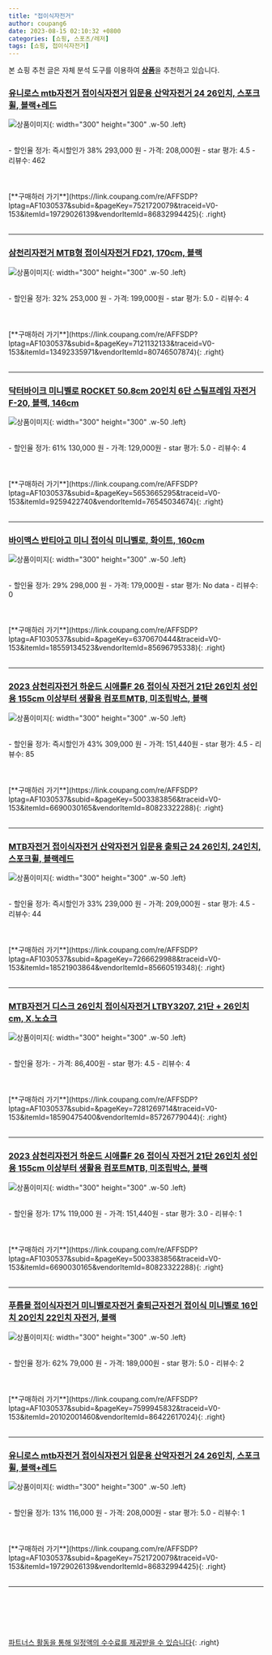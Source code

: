 ```yaml
---
title: "접이식자전거"
author: coupang6
date: 2023-08-15 02:10:32 +0800
categories: [쇼핑, 스포츠/레저]
tags: [쇼핑, 접이식자전거]
---
```


본 쇼핑 추천 글은 자체 분석 도구를 이용하여 [**상품**](https://link.coupang.com/a/bao1ui)을 추천하고 있습니다.

### [유니로스 mtb자전거 접이식자전거 입문용 산악자전거 24 26인치, 스포크휠, 블랙+레드](https://link.coupang.com/re/AFFSDP?lptag=AF1030537&subid=&pageKey=7521720079&traceid=V0-153&itemId=19729026139&vendorItemId=86832994425)

![상품이미지](https://thumbnail8.coupangcdn.com/thumbnails/remote/230x230ex/image/vendor_inventory/0221/b5cc3f9fba5b4365588008505ccfa589e29ee8ef1bd2d4f6c405e143d8f8.jpg){: width="300" height="300" .w-50 .left}


<br>
- 할인율 정가: 즉시할인가 38%  293,000   원
- 가격: 208,000원
- star 평가: 4.5
- 리뷰수: 462
<br>
<br>
<br>
<br>
[**구매하러 가기**](https://link.coupang.com/re/AFFSDP?lptag=AF1030537&subid=&pageKey=7521720079&traceid=V0-153&itemId=19729026139&vendorItemId=86832994425){: .right}
<br>
<br>

---

### [삼천리자전거 MTB형 접이식자전거 FD21, 170cm, 블랙](https://link.coupang.com/re/AFFSDP?lptag=AF1030537&subid=&pageKey=7121132133&traceid=V0-153&itemId=13492335971&vendorItemId=80746507874)

![상품이미지](https://thumbnail9.coupangcdn.com/thumbnails/remote/230x230ex/image/retail/images/2022/03/02/15/7/682fcb66-f30a-4e4c-841c-c46c4b0360ac.jpg){: width="300" height="300" .w-50 .left}


<br>
- 할인율 정가: 32%  253,000   원
- 가격: 199,000원
- star 평가: 5.0
- 리뷰수: 4
<br>
<br>
<br>
<br>
[**구매하러 가기**](https://link.coupang.com/re/AFFSDP?lptag=AF1030537&subid=&pageKey=7121132133&traceid=V0-153&itemId=13492335971&vendorItemId=80746507874){: .right}
<br>
<br>

---

### [닥터바이크 미니벨로 ROCKET 50.8cm 20인치 6단 스틸프레임 자전거 F-20, 블랙, 146cm](https://link.coupang.com/re/AFFSDP?lptag=AF1030537&subid=&pageKey=5653665295&traceid=V0-153&itemId=9259422740&vendorItemId=76545034674)

![상품이미지](https://thumbnail7.coupangcdn.com/thumbnails/remote/230x230ex/image/retail/images/9015556654708086-bda463d4-ff9c-4a9b-8292-8971ee3ed2b3.jpg){: width="300" height="300" .w-50 .left}


<br>
- 할인율 정가: 61%  130,000   원
- 가격: 129,000원
- star 평가: 5.0
- 리뷰수: 4
<br>
<br>
<br>
<br>
[**구매하러 가기**](https://link.coupang.com/re/AFFSDP?lptag=AF1030537&subid=&pageKey=5653665295&traceid=V0-153&itemId=9259422740&vendorItemId=76545034674){: .right}
<br>
<br>

---

### [바이맥스 반티아고 미니 접이식 미니벨로, 화이트, 160cm](https://link.coupang.com/re/AFFSDP?lptag=AF1030537&subid=&pageKey=6370670444&traceid=V0-153&itemId=18559134523&vendorItemId=85696795338)

![상품이미지](https://thumbnail9.coupangcdn.com/thumbnails/remote/230x230ex/image/retail/images/2023/04/17/18/7/4085c478-166b-4d6c-a2c6-75763654e439.jpg){: width="300" height="300" .w-50 .left}


<br>
- 할인율 정가: 29%  298,000   원
- 가격: 179,000원
- star 평가: No data
- 리뷰수: 0
<br>
<br>
<br>
<br>
[**구매하러 가기**](https://link.coupang.com/re/AFFSDP?lptag=AF1030537&subid=&pageKey=6370670444&traceid=V0-153&itemId=18559134523&vendorItemId=85696795338){: .right}
<br>
<br>

---

### [2023 삼천리자전거 하운드 시애틀F 26 접이식 자전거 21단 26인치 성인용 155cm 이상부터 생활용 컴포트MTB, 미조립박스, 블랙](https://link.coupang.com/re/AFFSDP?lptag=AF1030537&subid=&pageKey=5003383856&traceid=V0-153&itemId=6690030165&vendorItemId=80823322288)

![상품이미지](https://thumbnail8.coupangcdn.com/thumbnails/remote/230x230ex/image/vendor_inventory/c770/440042197d7dbb1dfe21b267abd77d3518fd21e841f45c512ec1d144533e.jpg){: width="300" height="300" .w-50 .left}


<br>
- 할인율 정가: 즉시할인가 43%  309,000   원
- 가격: 151,440원
- star 평가: 4.5
- 리뷰수: 85
<br>
<br>
<br>
<br>
[**구매하러 가기**](https://link.coupang.com/re/AFFSDP?lptag=AF1030537&subid=&pageKey=5003383856&traceid=V0-153&itemId=6690030165&vendorItemId=80823322288){: .right}
<br>
<br>

---

### [MTB자전거 접이식자전거 산악자전거 입문용 출퇴근 24 26인치, 24인치, 스포크휠, 블랙레드](https://link.coupang.com/re/AFFSDP?lptag=AF1030537&subid=&pageKey=7266629988&traceid=V0-153&itemId=18521903864&vendorItemId=85660519348)

![상품이미지](https://thumbnail7.coupangcdn.com/thumbnails/remote/230x230ex/image/vendor_inventory/4906/a6843d69bcd609f1875e2e10a778282eb02f496acc47e2edc9a453b8b959.jpg){: width="300" height="300" .w-50 .left}


<br>
- 할인율 정가: 즉시할인가 33%  239,000   원
- 가격: 209,000원
- star 평가: 4.5
- 리뷰수: 44
<br>
<br>
<br>
<br>
[**구매하러 가기**](https://link.coupang.com/re/AFFSDP?lptag=AF1030537&subid=&pageKey=7266629988&traceid=V0-153&itemId=18521903864&vendorItemId=85660519348){: .right}
<br>
<br>

---

### [MTB자전거 디스크 26인치 접이식자전거 LTBY3207, 21단 + 26인치cm, X.노쇼크](https://link.coupang.com/re/AFFSDP?lptag=AF1030537&subid=&pageKey=7281269714&traceid=V0-153&itemId=18590475400&vendorItemId=85726779044)

![상품이미지](https://thumbnail7.coupangcdn.com/thumbnails/remote/230x230ex/image/vendor_inventory/7813/03acf354b0f71a3ee06ba772d7c03d7f2f56f77144685bb45add837a06f0.jpeg){: width="300" height="300" .w-50 .left}


<br>
- 할인율 정가: 
- 가격: 86,400원
- star 평가: 4.5
- 리뷰수: 4
<br>
<br>
<br>
<br>
[**구매하러 가기**](https://link.coupang.com/re/AFFSDP?lptag=AF1030537&subid=&pageKey=7281269714&traceid=V0-153&itemId=18590475400&vendorItemId=85726779044){: .right}
<br>
<br>

---

### [2023 삼천리자전거 하운드 시애틀F 26 접이식 자전거 21단 26인치 성인용 155cm 이상부터 생활용 컴포트MTB, 미조립박스, 블랙](https://link.coupang.com/re/AFFSDP?lptag=AF1030537&subid=&pageKey=5003383856&traceid=V0-153&itemId=6690030165&vendorItemId=80823322288)

![상품이미지](https://thumbnail8.coupangcdn.com/thumbnails/remote/230x230ex/image/vendor_inventory/c770/440042197d7dbb1dfe21b267abd77d3518fd21e841f45c512ec1d144533e.jpg){: width="300" height="300" .w-50 .left}


<br>
- 할인율 정가: 17%  119,000   원
- 가격: 151,440원
- star 평가: 3.0
- 리뷰수: 1
<br>
<br>
<br>
<br>
[**구매하러 가기**](https://link.coupang.com/re/AFFSDP?lptag=AF1030537&subid=&pageKey=5003383856&traceid=V0-153&itemId=6690030165&vendorItemId=80823322288){: .right}
<br>
<br>

---

### [푸름몰 접이식자전거 미니벨로자전거 출퇴근자전거 접이식 미니벨로 16인치 20인치 22인치 자전거, 블랙](https://link.coupang.com/re/AFFSDP?lptag=AF1030537&subid=&pageKey=7599945832&traceid=V0-153&itemId=20102001460&vendorItemId=86422617024)

![상품이미지](https://thumbnail7.coupangcdn.com/thumbnails/remote/230x230ex/image/vendor_inventory/a862/8b4f990139cf51ca7fb79b53a2126885a150b05fb2ffecdf3d2da6922dca.jpg){: width="300" height="300" .w-50 .left}


<br>
- 할인율 정가: 62%  79,000   원
- 가격: 189,000원
- star 평가: 5.0
- 리뷰수: 2
<br>
<br>
<br>
<br>
[**구매하러 가기**](https://link.coupang.com/re/AFFSDP?lptag=AF1030537&subid=&pageKey=7599945832&traceid=V0-153&itemId=20102001460&vendorItemId=86422617024){: .right}
<br>
<br>

---

### [유니로스 mtb자전거 접이식자전거 입문용 산악자전거 24 26인치, 스포크휠, 블랙+레드](https://link.coupang.com/re/AFFSDP?lptag=AF1030537&subid=&pageKey=7521720079&traceid=V0-153&itemId=19729026139&vendorItemId=86832994425)

![상품이미지](https://thumbnail8.coupangcdn.com/thumbnails/remote/230x230ex/image/vendor_inventory/0221/b5cc3f9fba5b4365588008505ccfa589e29ee8ef1bd2d4f6c405e143d8f8.jpg){: width="300" height="300" .w-50 .left}


<br>
- 할인율 정가: 13%  116,000   원
- 가격: 208,000원
- star 평가: 5.0
- 리뷰수: 1
<br>
<br>
<br>
<br>
[**구매하러 가기**](https://link.coupang.com/re/AFFSDP?lptag=AF1030537&subid=&pageKey=7521720079&traceid=V0-153&itemId=19729026139&vendorItemId=86832994425){: .right}
<br>
<br>

---
<br><br><br><br><br> [파트너스 활동을 통해 일정액의 수수료를 제공받을 수 있습니다](https://link.coupang.com/a/bao1ui){: .right}